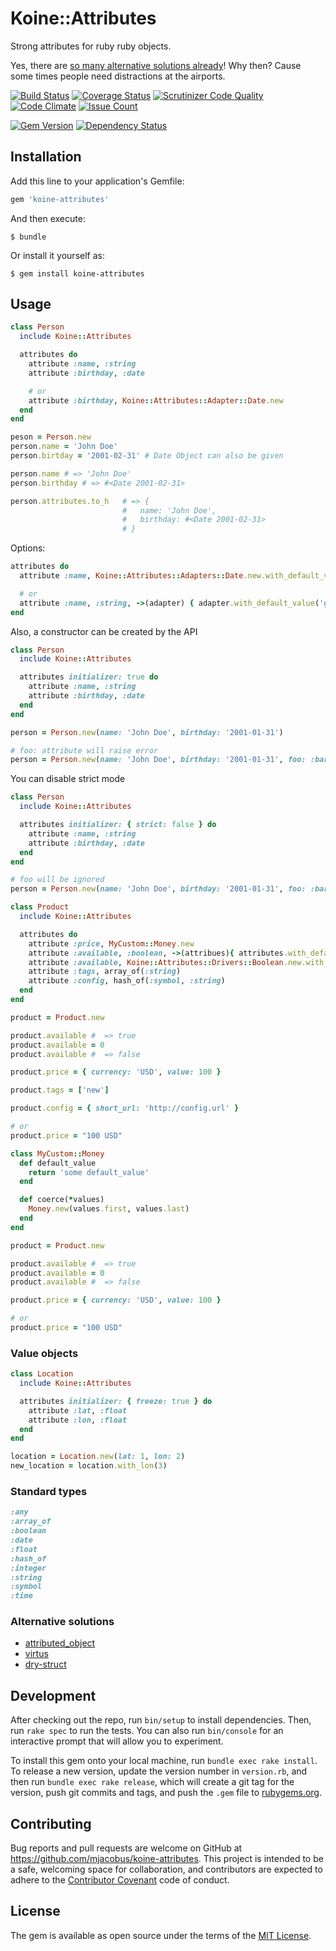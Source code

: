 # Koine::Attributes

Strong attributes for ruby ruby objects.

Yes, there are [so many alternative solutions already](#alternative-solutions)! Why then? Cause some times people need distractions at the airports.

[![Build Status](https://travis-ci.org/mjacobus/koine-attributes.svg?branch=master)](https://travis-ci.org/mjacobus/koine-attributes)
[![Coverage Status](https://coveralls.io/repos/github/mjacobus/koine-attributes/badge.svg?branch=master)](https://coveralls.io/github/mjacobus/koine-attributes?branch=master)
[![Scrutinizer Code Quality](https://scrutinizer-ci.com/g/mjacobus/koine-attributes/badges/quality-score.png?b=master)](https://scrutinizer-ci.com/g/mjacobus/koine-attributes/?branch=master)
[![Code Climate](https://codeclimate.com/github/mjacobus/koine-attributes/badges/gpa.svg)](https://codeclimate.com/github/mjacobus/koine-attributes)
[![Issue Count](https://codeclimate.com/github/mjacobus/koine-attributes/badges/issue_count.svg)](https://codeclimate.com/github/mjacobus/koine-attributes)

[![Gem Version](https://badge.fury.io/rb/koine-attributes.svg)](https://badge.fury.io/rb/koine-attributes)
[![Dependency Status](https://gemnasium.com/badges/github.com/mjacobus/koine-attributes.svg)](https://gemnasium.com/github.com/mjacobus/koine-attributes)

## Installation

Add this line to your application's Gemfile:

```ruby
gem 'koine-attributes'
```

And then execute:

    $ bundle

Or install it yourself as:

    $ gem install koine-attributes

## Usage

 ```ruby
 class Person
   include Koine::Attributes

   attributes do
     attribute :name, :string
     attribute :birthday, :date

     # or
     attribute :birthday, Koine::Attributes::Adapter::Date.new
   end
 end

 peson = Person.new
 person.name = 'John Doe'
 person.birtday = '2001-02-31' # Date Object can also be given

 person.name # => 'John Doe'
 person.birthday # => #<Date 2001-02-31>

 person.attributes.to_h   # => {
                          #   name: 'John Doe',
                          #   birthday: #<Date 2001-02-31>
                          # }
 ```

Options:

 ```ruby
 attributes do
   attribute :name, Koine::Attributes::Adapters::Date.new.with_default_value('guest')

   # or
   attribute :name, :string, ->(adapter) { adapter.with_default_value('guest') }
 end
```

 Also, a constructor can be created by the API

 ```ruby
 class Person
   include Koine::Attributes

   attributes initializer: true do
     attribute :name, :string
     attribute :birthday, :date
   end
 end

 person = Person.new(name: 'John Doe', birthday: '2001-01-31')

 # foo: attribute will raise error
 person = Person.new(name: 'John Doe', birthday: '2001-01-31', foo: :bar)
 ```

 You can disable strict mode

 ```ruby
 class Person
   include Koine::Attributes

   attributes initializer: { strict: false } do
     attribute :name, :string
     attribute :birthday, :date
   end
 end

 # foo will be ignored
 person = Person.new(name: 'John Doe', birthday: '2001-01-31', foo: :bar)
 ```

```ruby
class Product
  include Koine::Attributes

  attributes do
    attribute :price, MyCustom::Money.new
    attribute :available, :boolean, ->(attribues){ attributes.with_default_value(true) }
    attribute :available, Koine::Attributes::Drivers::Boolean.new.with_default_value(true)
    attribute :tags, array_of(:string)
    attribute :config, hash_of(:symbol, :string)
  end
end

product = Product.new

product.available #  => true
product.available = 0
product.available #  => false

product.price = { currency: 'USD', value: 100 }

product.tags = ['new']

product.config = { short_url: 'http://config.url' }

# or
product.price = "100 USD"
```

```ruby
class MyCustom::Money
  def default_value
    return 'some default_value'
  end

  def coerce(*values)
    Money.new(values.first, values.last)
  end
end

product = Product.new

product.available #  => true
product.available = 0
product.available #  => false

product.price = { currency: 'USD', value: 100 }

# or
product.price = "100 USD"
```

### Value objects

```ruby
class Location
  include Koine::Attributes

  attributes initializer: { freeze: true } do
    attribute :lat, :float
    attribute :lon, :float
  end
end

location = Location.new(lat: 1, lon: 2)
new_location = location.with_lon(3)
```

### Standard types

```ruby
:any
:array_of
:boolean
:date
:float
:hash_of
:integer
:string
:symbol
:time
```

### Alternative solutions

- [attributed_object](https://github.com/jgroeneveld/attributed_object)
- [virtus](https://github.com/solnic/virtus)
- [dry-struct](https://github.com/dry-rb/dry-struct)

## Development

After checking out the repo, run `bin/setup` to install dependencies. Then, run `rake spec` to run the tests. You can also run `bin/console` for an interactive prompt that will allow you to experiment.

To install this gem onto your local machine, run `bundle exec rake install`. To release a new version, update the version number in `version.rb`, and then run `bundle exec rake release`, which will create a git tag for the version, push git commits and tags, and push the `.gem` file to [rubygems.org](https://rubygems.org).

## Contributing

Bug reports and pull requests are welcome on GitHub at https://github.com/mjacobus/koine-attributes. This project is intended to be a safe, welcoming space for collaboration, and contributors are expected to adhere to the [Contributor Covenant](http://contributor-covenant.org) code of conduct.


## License

The gem is available as open source under the terms of the [MIT License](http://opensource.org/licenses/MIT).


